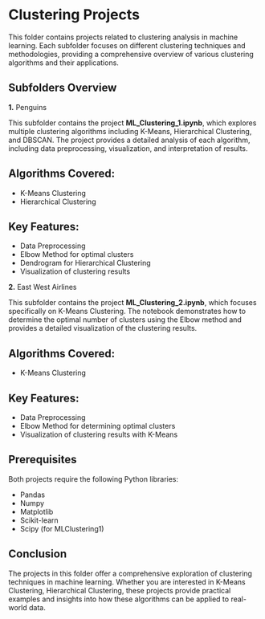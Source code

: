 # Clustering Projects
This folder contains projects related to clustering analysis in machine learning. Each subfolder focuses on different clustering techniques and methodologies, providing a comprehensive overview of various clustering algorithms and their applications.

## Subfolders Overview
**1.** Penguins

This subfolder contains the project **ML_Clustering_1.ipynb**, which explores multiple clustering algorithms including K-Means, Hierarchical Clustering, and DBSCAN. The project provides a detailed analysis of each algorithm, including data preprocessing, visualization, and interpretation of results.

## Algorithms Covered:
- K-Means Clustering
- Hierarchical Clustering

## Key Features:
- Data Preprocessing
- Elbow Method for optimal clusters
- Dendrogram for Hierarchical Clustering
- Visualization of clustering results


**2.** East West Airlines

This subfolder contains the project **ML_Clustering_2.ipynb**, which focuses specifically on K-Means Clustering. The notebook demonstrates how to determine the optimal number of clusters using the Elbow method and provides a detailed visualization of the clustering results.

## Algorithms Covered:
- K-Means Clustering

## Key Features:
- Data Preprocessing
- Elbow Method for determining optimal clusters
- Visualization of clustering results with K-Means


## Prerequisites
Both projects require the following Python libraries:

- Pandas
- Numpy
- Matplotlib
- Scikit-learn
- Scipy (for MLClustering1)

## Conclusion
The projects in this folder offer a comprehensive exploration of clustering techniques in machine learning. Whether you are interested in K-Means Clustering, Hierarchical Clustering, these projects provide practical examples and insights into how these algorithms can be applied to real-world data.
